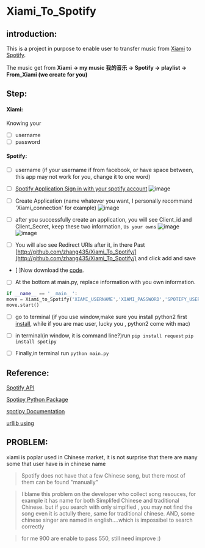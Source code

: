 # Xiami_To_Spotify


## introduction:
This is a project in purpose to enable user to transfer music from [Xiami](http://www.xiami.com) to [Spotify](https://www.spotify.com/us/).

The music get from **Xiami -> my music 我的音乐 -> Spotify -> playlist -> From_Xiami (we create for you)**

## Step:

####    Xiami:
Knowing your
- [ ] username
- [ ] password

####     Spotify:
- [ ] username (if your username if from facebook, or have space between, this app may not work for you, change it to one word)


- [ ] [Spotify Application Sign in with your spotify account](https://developer.spotify.com/my-applications/)
![image](https://github.com/zhang435/Xiami_To_Spotify/blob/master/images/cretae_an_app.png)
- [ ] Create Application (name whatever you want, I personally recommand 'Xiami_connection' for example)
![image](https://github.com/zhang435/Xiami_To_Spotify/blob/master/images/create_an_app_Detail.png)
- [ ] after you successfully create an application, you will see Client_id and Client_Secret, keep these two information, `Us your owns`
![image](https://github.com/zhang435/Xiami_To_Spotify/blob/master/images/app_page.png)
![image](https://github.com/zhang435/Xiami_To_Spotify/blob/master/images/get_id_sec.png)
- [ ] You will also see Redirect URIs after it, in there Past [http://github.com/zhang435/Xiami_To_Spotify/](http://github.com/zhang435/Xiami_To_Spotify/) and click add and save
- [ ]Now download the [code](https://github.com/zhang435/Xiami_To_Spotify/archive/master.zip).
- [ ] At the bottom at main.py, replace information with you own information.
```python
if __name__ == '__main__':
move = Xiami_to_Spotify('XIAMI_USERNAME','XIAMI_PASSWORD','SPOTIFY_USERNAME','CLIENT_ID','CLIENT_CECRET')
move.start()
```
- [ ] go to terminal (if you use window,make sure you install python2 first [install](http://stackoverflow.com/questions/21372637/installing-python-2-7-on-windows-8), while if you are mac user, lucky you , python2 come with mac)
- [ ] in terminal(in window, it is command line?)run
`pip install request`
`pip install spotipy`

- [ ] Finally,in terminal run `python main.py`


## Reference:
[Spotify API](https://developer.spotify.com/web-api/)

[Spotipy Python Package](https://github.com/plamere/spotipy)

[spotipy Documentation](http://spotipy.readthedocs.io/en/latest/)

[urllib using](https://github.com/liyuntao/SignXiami)


## PROBLEM:
xiami is poplar used in Chinese market, it is not surprise that there are many some that user have is in chinese name

> Spotify does not have that a few Chinese song, but there most of them can be found "manually"

> I blame this problem on the developer who collect song resouces, for example it has name for both Simplifed Chinese and traditional Chinese. but if you search with only simplfied , you may not find the song even it is actully there, same for traditional chinese. AND, some chinese singer are named in english....which is impossibel to search correctly

> for me 900 are enable to pass 550, still need improve :)
